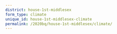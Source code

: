 ```yaml
---
district: house-1st-middlesex
form_type: climate
unique_id: house-1st-middlesex-climate
permalink: /2020bq/house-1st-middlesex/climate/
---
```

